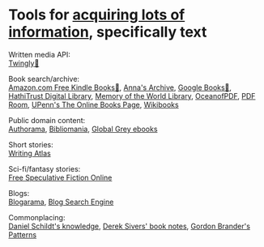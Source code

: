 
# Tools for [acquiring lots of information](https://notageni.us/information), specifically text

Written media API:  
[Twingly🔌](https://www.twingly.com/)

Book search/archive:  
[Amazon.com Free Kindle Books🧛](https://www.amazon.com/b?node=20102661011),
[Anna's Archive](https://annas-archive.org/),
[Google Books🧛](https://books.google.com/),
[HathiTrust Digital Library](https://www.hathitrust.org/),
[Memory of the World Library](https://library.memoryoftheworld.org/),
[OceanofPDF](https://oceanofpdf.com/),
[PDF Room](https://pdfroom.com/),
[UPenn's The Online Books Page](https://onlinebooks.library.upenn.edu/),
[Wikibooks](https://en.wikibooks.org/wiki/Main_Page)

Public domain content:  
[Authorama](http://authorama.com/),
[Bibliomania](http://www.bibliomania.com/),
[Global Grey ebooks](https://www.globalgreyebooks.com/)

Short stories:  
[Writing Atlas](https://writingatlas.com/)

Sci-fi/fantasy stories:  
[Free Speculative Fiction Online](https://www.freesfonline.net/)

Blogs:  
[Blogarama](https://www.blogarama.com/),
[Blog Search Engine](https://www.blogsearchengine.com/)

Commonplacing:  
[Daniel Schildt's knowledge](https://github.com/d2s/knowledge),
[Derek Sivers' book notes](https://sive.rs/book),
[Gordon Brander's Patterns](https://gordonbrander.com/pattern/)
